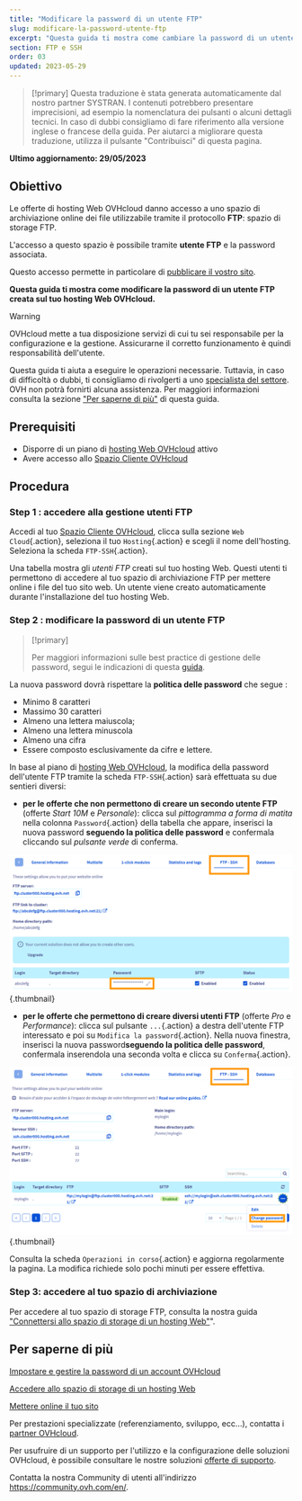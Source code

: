 ```yaml
---
title: "Modificare la password di un utente FTP"
slug: modificare-la-password-utente-ftp
excerpt: "Questa guida ti mostra come cambiare la password di un utente FTP creata sul tuo hosting Web OVHcloud"
section: FTP e SSH
order: 03
updated: 2023-05-29
---
```


> [!primary]
> Questa traduzione è stata generata automaticamente dal nostro partner SYSTRAN. I contenuti potrebbero presentare imprecisioni, ad esempio la nomenclatura dei pulsanti o alcuni dettagli tecnici. In caso di dubbi consigliamo di fare riferimento alla versione inglese o francese della guida. Per aiutarci a migliorare questa traduzione, utilizza il pulsante "Contribuisci" di questa pagina.
>

**Ultimo aggiornamento: 29/05/2023**

## Obiettivo

Le offerte di hosting Web OVHcloud danno accesso a uno spazio di archiviazione online dei file utilizzabile tramite il protocollo **FTP**: spazio di storage FTP.

L'accesso a questo spazio è possibile tramite **utente FTP** e la password associata.

Questo accesso permette in particolare di [pubblicare il vostro sito](/pages/web/hosting/hosting_how_to_get_my_website_online/).

**Questa guida ti mostra come modificare la password di un utente FTP creata sul tuo hosting Web OVHcloud.**

> [!warning]
>
> OVHcloud mette a tua disposizione servizi di cui tu sei responsabile per la configurazione e la gestione. Assicurarne il corretto funzionamento è quindi responsabilità dell'utente.
>
> Questa guida ti aiuta a eseguire le operazioni necessarie. Tuttavia, in caso di difficoltà o dubbi, ti consigliamo di rivolgerti a uno [specialista del settore](https://partner.ovhcloud.com/fr-ca/directory/). OVH non potrà fornirti alcuna assistenza. Per maggiori informazioni consulta la sezione ["Per saperne di più"](#go-further) di questa guida.
>

## Prerequisiti

- Disporre di un piano di [hosting Web OVHcloud](https://www.ovhcloud.com/it/web-hosting/) attivo
- Avere accesso allo [Spazio Cliente OVHcloud](https://www.ovh.com/auth/?action=gotomanager&from=https://www.ovh.it/&ovhSubsidiary=it)

## Procedura

### Step 1 : accedere alla gestione utenti FTP

Accedi al tuo [Spazio Cliente OVHcloud](https://www.ovh.com/auth/?action=gotomanager&from=https://www.ovh.it/&ovhSubsidiary=it), clicca sulla sezione `Web Cloud`{.action}, seleziona il tuo `Hosting`{.action} e scegli il nome dell'hosting. Seleziona la scheda `FTP-SSH`{.action}.

Una tabella mostra gli *utenti FTP* creati sul tuo hosting Web. Questi utenti ti permettono di accedere al tuo spazio di archiviazione FTP per mettere online i file del tuo sito web. Un utente viene creato automaticamente durante l'installazione del tuo hosting Web.

### Step 2 : modificare la password di un utente FTP

> [!primary]
>
> Per maggiori informazioni sulle best practice di gestione delle password, segui le indicazioni di questa [guida](/pages/account/customer/manage-ovh-password/).
>

La nuova password dovrà rispettare la **politica delle password** che segue :

- Minimo 8 caratteri
- Massimo 30 caratteri
- Almeno una lettera maiuscola;
- Almeno una lettera minuscola
- Almeno una cifra
- Essere composto esclusivamente da cifre e lettere.

In base al piano di [hosting Web OVHcloud](https://www.ovhcloud.com/it/web-hosting/), la modifica della password dell'utente FTP tramite la scheda `FTP-SSH`{.action} sarà effettuata su due sentieri diversi:

- **per le offerte che non permettono di creare un secondo utente FTP** (offerte *Start 10M* e *Personale*): clicca sul *pittogramma a forma di matita* nella colonna `Password`{.action} della tabella che appare, inserisci la nuova password **seguendo la politica delle password** e confermala cliccando sul *pulsante verde* di conferma.

![change-ftp-password-step1-perso](images/change-ftp-password-step1-perso.png){.thumbnail}

- **per le offerte che permettono di creare diversi utenti FTP** (offerte *Pro* e *Performance*): clicca sul pulsante `...`{.action} a destra dell'utente FTP interessato e poi su `Modifica la password`{.action}. Nella nuova finestra, inserisci la nuova password**seguendo la politica delle password**, confermala inserendola una seconda volta e clicca su `Conferma`{.action}.

![change-ftp-password-step1-pro](images/change-ftp-password-step1-pro.png){.thumbnail}

Consulta la scheda `Operazioni in corso`{.action} e aggiorna regolarmente la pagina. La modifica richiede solo pochi minuti per essere effettiva.

### Step 3: accedere al tuo spazio di archiviazione

Per accedere al tuo spazio di storage FTP, consulta la nostra guida ["Connettersi allo spazio di storage di un hosting Web"](/pages/web/hosting/ftp_connection/)".

## Per saperne di più <a name="go-further"></a>

[Impostare e gestire la password di un account OVHcloud](/pages/account/customer/manage-ovh-password/)

[Accedere allo spazio di storage di un hosting Web](/pages/web/hosting/ftp_connection/)

[Mettere online il tuo sito](/pages/web/hosting/hosting_how_to_get_my_website_online/)

Per prestazioni specializzate (referenziamento, sviluppo, ecc...), contatta i [partner OVHcloud](https://partner.ovhcloud.com/it/directory/).

Per usufruire di un supporto per l'utilizzo e la configurazione delle soluzioni OVHcloud, è possibile consultare le nostre soluzioni [offerte di supporto](https://www.ovhcloud.com/it/support-levels/).

Contatta la nostra Community di utenti all'indirizzo <https://community.ovh.com/en/>.